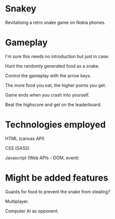 # Snakey
Revitalising a retro snake game on Nokia phones.


# Gameplay
I'm sure this needs no introduction but just in case:

  Hunt the randomly generated food as a snake.

  Control the gameplay with the arrow keys.

  The more food you eat, the higher points you get.

  Game ends when you crash into yourself.

  Beat the highscore and get on the leaderboard.

# Technologies employed

HTML (canvas API)

CSS (SASS)

Javascript (Web APIs - DOM, event)

# Might be added features
Guards for food to prevent the snake from stealing?

Multiplayer.

Computer AI as opponent.




